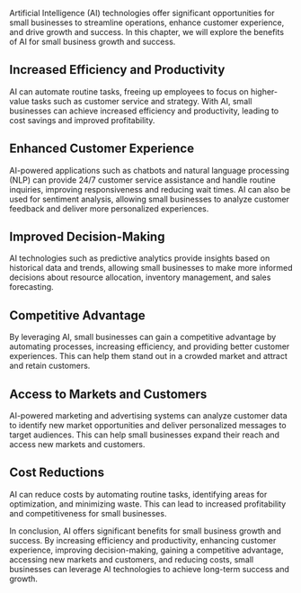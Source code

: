 

Artificial Intelligence (AI) technologies offer significant opportunities for small businesses to streamline operations, enhance customer experience, and drive growth and success. In this chapter, we will explore the benefits of AI for small business growth and success.

Increased Efficiency and Productivity
-------------------------------------

AI can automate routine tasks, freeing up employees to focus on higher-value tasks such as customer service and strategy. With AI, small businesses can achieve increased efficiency and productivity, leading to cost savings and improved profitability.

Enhanced Customer Experience
----------------------------

AI-powered applications such as chatbots and natural language processing (NLP) can provide 24/7 customer service assistance and handle routine inquiries, improving responsiveness and reducing wait times. AI can also be used for sentiment analysis, allowing small businesses to analyze customer feedback and deliver more personalized experiences.

Improved Decision-Making
------------------------

AI technologies such as predictive analytics provide insights based on historical data and trends, allowing small businesses to make more informed decisions about resource allocation, inventory management, and sales forecasting.

Competitive Advantage
---------------------

By leveraging AI, small businesses can gain a competitive advantage by automating processes, increasing efficiency, and providing better customer experiences. This can help them stand out in a crowded market and attract and retain customers.

Access to Markets and Customers
-------------------------------

AI-powered marketing and advertising systems can analyze customer data to identify new market opportunities and deliver personalized messages to target audiences. This can help small businesses expand their reach and access new markets and customers.

Cost Reductions
---------------

AI can reduce costs by automating routine tasks, identifying areas for optimization, and minimizing waste. This can lead to increased profitability and competitiveness for small businesses.

In conclusion, AI offers significant benefits for small business growth and success. By increasing efficiency and productivity, enhancing customer experience, improving decision-making, gaining a competitive advantage, accessing new markets and customers, and reducing costs, small businesses can leverage AI technologies to achieve long-term success and growth.
